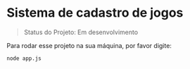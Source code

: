 # Sistema de cadastro de jogos

 > Status do Projeto: Em desenvolvimento
 
 Para rodar esse projeto na sua máquina, por favor digite:
 

```
node app.js
```